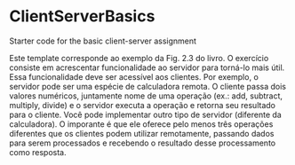 # ClientServerBasics
Starter code for the basic client-server assignment


Este template corresponde ao exemplo da Fig. 2.3 do livro. O exercício consiste em acrescentar funcionalidade ao servidor para torná-lo mais útil. Essa funcionalidade deve ser acessível aos clientes. Por exemplo, o servidor pode ser uma espécie de calculadora remota. O cliente passa dois valores numéricos, juntamente nome de uma operação (ex.: add, subtract, multiply, divide) e o servidor executa a operação e retorna seu resultado para o cliente. Você pode implementar outro tipo de servidor (diferente da calculadora). O imporante é que ele oferece pelo menos três operações diferentes que os clientes podem utilizar remotamente, passando dados para serem processados e recebendo o resultado desse processamento como resposta.

